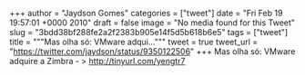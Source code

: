 
+++
author = "Jaydson Gomes"
categories = ["tweet"]
date = "Fri Feb 19 19:57:01 +0000 2010"
draft = false
image = "No media found for this Tweet"
slug = "3bdd38bf288fe2a2f2383b905e14f5d5b618b6e5"
tags = ["tweet"]
title = """Mas olha só: VMware adqui..."""
tweet = true
tweet_url = "https://twitter.com/jaydson/status/9350122506"
+++
Mas olha só: VMware adquire a Zimbra - &gt; http://tinyurl.com/yengtr7
